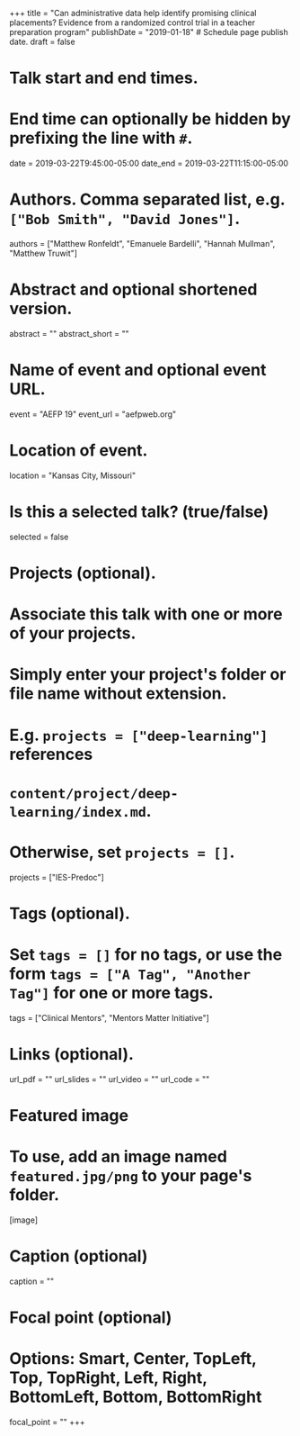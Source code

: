 +++
title = "Can administrative data help identify promising clinical placements? Evidence from a randomized control trial in a teacher preparation program"
publishDate = "2019-01-18"  # Schedule page publish date.
draft = false

# Talk start and end times.
#   End time can optionally be hidden by prefixing the line with `#`.
date = 2019-03-22T9:45:00-05:00
date_end = 2019-03-22T11:15:00-05:00

# Authors. Comma separated list, e.g. `["Bob Smith", "David Jones"]`.
authors = ["Matthew Ronfeldt", "Emanuele Bardelli", "Hannah Mullman", "Matthew Truwit"]

# Abstract and optional shortened version.
abstract = ""
abstract_short = ""

# Name of event and optional event URL.
event = "AEFP 19"
event_url = "aefpweb.org"

# Location of event.
location = "Kansas City, Missouri"

# Is this a selected talk? (true/false)
selected = false

# Projects (optional).
#   Associate this talk with one or more of your projects.
#   Simply enter your project's folder or file name without extension.
#   E.g. `projects = ["deep-learning"]` references
#   `content/project/deep-learning/index.md`.
#   Otherwise, set `projects = []`.
projects = ["IES-Predoc"]

# Tags (optional).
#   Set `tags = []` for no tags, or use the form `tags = ["A Tag", "Another Tag"]` for one or more tags.
tags = ["Clinical Mentors", "Mentors Matter Initiative"]

# Links (optional).
url_pdf = ""
url_slides = ""
url_video = ""
url_code = ""

# Featured image
# To use, add an image named `featured.jpg/png` to your page's folder.
[image]
  # Caption (optional)
  caption = ""

  # Focal point (optional)
  # Options: Smart, Center, TopLeft, Top, TopRight, Left, Right, BottomLeft, Bottom, BottomRight
  focal_point = ""
+++
